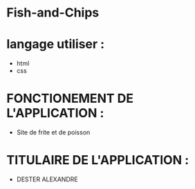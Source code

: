 # Fish-and-Chips
# langage utiliser :
- html
- css

 # FONCTIONEMENT DE L'APPLICATION : 
 - Site de frite et de poisson

 # TITULAIRE DE L'APPLICATION : 
 - DESTER ALEXANDRE 









